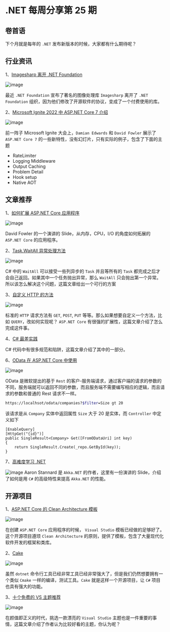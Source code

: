 # .NET 每周分享第 25 期

## 卷首语

下个月就是每年的 `.NET` 发布新版本的时候，大家都有什么期待呢？

## 行业资讯

1、[Imagesharp 离开 .NET Foundation](https://dotnetfoundation.org/blog/2022/10/20/imagesharpupdate)

![image](https://dotnetweeklyimages.blob.core.windows.net/025/imagesharp.png)

最近 `.NET Foundation` 宣布了著名的图像处理库 `Imagesharp` 离开了 `.NET Foundation` 组织，因为他们修改了开源软件的协议，变成了一个付费使用的库。

2、[Microsoft Ignite 2022 中 ASP.NET Core 7 介绍](https://learn.microsoft.com/en-us/events/ignite-2022/brk203h-hidden-gems-live-coding-with-net-7)

![image](https://dotnetweeklyimages.blob.core.windows.net/025/aspnetcore7.png)

前一阵子 Microsoft Ignite 大会上，`Damian Edwards` 和 `David Fowler` 展示了 `ASP.NET Core 7` 的一些新特性，没有幻灯片，只有实际的例子，包含了下面的主题

- RateLimiter
- Logging Middleware
- Output Caching
- Problem Detail
- Hook setup
- Native AOT

## 文章推荐

1、[如何扩展 ASP.NET Core 应用程序](https://speakerdeck.com/davidfowl/scaling-asp-dot-net-core-applications)

![image](https://dotnetweeklyimages.blob.core.windows.net/025/davidfowler.png)

David Fowler 的一个演讲的 Slide，从内存，CPU，I/O 的角度如何拓展的 `ASP.NET Core` 的应用程序。

2、[Task.WaitAll 异常处理方法](https://thesharperdev.com/csharps-whenall-and-exception-handling/)

![image](https://dotnetweeklyimages.blob.core.windows.net/025/waitall.png)

C# 中的 `WaitAll` 可以接受一些列异步的 `Task` 并且等所有的 `Task` 都完成之后才会自己返回。如果其中一个任务抛出异常，那么 `WaitAll` 只会抛出第一个异常。所以该怎么解决这个问题，这篇文章给出一个可行的方案

3、[自定义 HTTP 的方法](https://khalidabuhakmeh.com/adding-experimental-http-methods-to-aspnet-core)

![image](https://dotnetweeklyimages.blob.core.windows.net/025/httpquery.png)

标准的 `HTTP` 请求方法有 `GET`, `POST`, `PUT` 等等。那么如果想要自定义一个方法，比如 `QUERY`，改如何实现呢？ `ASP.NET Core` 有很强的扩展性，这篇文章介绍了怎么完成这件事。

4、[C# 最差实践](https://code-maze.com/csharp-programming-mistakes/)

C# 代码中有很多规范和陷阱，这篇文章介绍了其中的一部分。

6、[OData 在 ASP.NET Core 中使用](https://code-maze.com/aspnetcore-webapi-using-odata/)

![image](https://dotnetweeklyimages.blob.core.windows.net/025/odata.png)

OData 是微软提出的基于 `Rest` 的客户-服务端请求，通过客户端的请求的参数的不同，服务端就可以返回不同的参数，而且服务端不需要编写相应的逻辑，而且请求的参数和普通的 Rest 请求不一样。

```bash
https://localhsot/odata/companies?$filter=Size gt 20
```

该请求是从 `Company` 实体中返回属性 `Size` 大于 20 是实体，而 `Controller` 中定义如下

```Csharp
[EnableQuery]
[HttpGet("{id}")]
public SingleResult<Company> Get([FromODataUri] int key)
{
    return SingleResult.Create(_repo.GetById(key));
}
```

7、[高难度学习 .NET](https://www.slideshare.net/petabridge/net-systems-programming-learned-the-hard-waypptx)

![image](https://dotnetweeklyimages.blob.core.windows.net/025/dotnetcsharp.png)
Aaron Stannard 是 `Akka.NET` 的作者，这里有一份演讲的 Slide，介绍了如何是用 `C#` 的高级特性来提高 `Akka.NET` 的性能。

## 开源项目

1、[ASP.NET Core 的 Clean Architecture 模板](https://github.com/jasontaylordev/CleanArchitecture)

![image](https://dotnetweeklyimages.blob.core.windows.net/025/cleanarchiture.png)

在创建 `ASP.NET Core` 应用程序的时候， `Visual Studio` 模板已经做的足够好了。这个开源项目遵顼 `Clean Architecture` 的原则，提供了模板，包含了大量现代化软件开发的框架和类库。

2、[Cake](https://github.com/cake-build/cake)

![image](https://dotnetweeklyimages.blob.core.windows.net/025/cake.png)

虽然 `dotnet` 命令行工具已经非常工具已经非常强大了，但是我们仍然想要拥有一个类似 `Cmake` 一样的编译，测试工具。`Cake` 就是这样一个开源项目，让 `C#` 项目也具有强大的功能。

3、[十个免费的 VS 主题推荐](https://blog.dotnetsafer.com/best-visual-studio-2022-themes/)

![image](https://dotnetweeklyimages.blob.core.windows.net/025/vstheme.png)

在颜值即正义的时代，挑选一款漂亮的 `Visual Studio` 主题也是一件重要的事情，这篇文章介绍了作者认为比较好看的主题，你认为呢？
